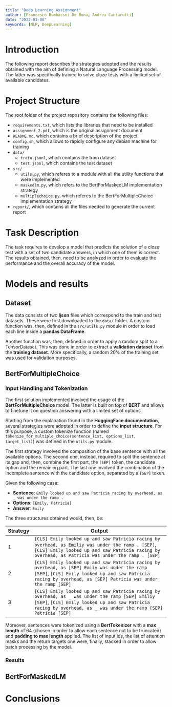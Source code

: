 ```yaml
---
title: "Deep Learning Assignment"
author: [Francesco Bombassei De Bona, Andrea Cantarutti]
date: "2022-01-08"
keywords: [NLP, DeepLearning]
---
```


# Introduction

The following report describes the strategies adopted and the results obtained with the aim of defining a Natural Language Processing model. The latter was specifically trained to solve cloze tests with a limited set of available candidates. 

# Project Structure

The root folder of the project repository contains the following files:

- `requirements.txt`, which lists the libraries that need to be installed
- `assignment_2.pdf`, which is the original assignment document
- `README.md`, which contains a brief description of the project
- `config.sh`, which allows to rapidly configure any debian machine for training
- `data/`
  + `train.jsonl`, which contains the train dataset
  + `test.jsonl`, which contains the test dataset
- `src/`
  + `utils.py`, which referes to a module with all the utility functions that were implemented
  + `maskedlm.py`, which refers to the BertForMaskedLM implementation strategy
  + `multiplechoice.py`, which referes to the BertForMultipleChoice implementation strategy
- `report/`, which contains all the files needed to generate the current report

# Task Description 

The task requires to develop a model that predicts the solution of a cloze test with a set of two candidate answers, in which one of them is correct. The results obtained, then, need to be analyzed in order to evaluate the performance and the overall accuracy of the model.

# Models and results

## Dataset

The data consists of two **ljson** files which correspond to the train and test datasets. These were first downloaded to the `data/` folder. A custom function was, then, defined in the `src/utils.py` module in order to load each line inside a **pandas DataFrame**.

Another function was, then, defined in order to apply a random split to a TensorDataset. This was done in order to extract a **validation dataset** from the **training dataset**. More specifically, a random 20% of the training set was used for validation purposes.

## BertForMultipleChoice

### Input Handling and Tokenization

The first solution implemented involved the usage of the **BertForMultipleChoice** model. The latter is built on top of **BERT** and allows to finetune it on question answering with a limited set of options.

Starting from the explanation found in the **HuggingFace documentation**, several strategies were adopted in order to define the **input structure**. For this purpose, a custom tokenize function (named `tokenize_for_multiple_choice(sentence_list, options_list, target_list)`) was defined in the `utils.py` module.

The first strategy involved the composition of the base sentence with all the available options. The second one, instead, required to split the sentence at its gap and, then, combine the first part, the `[SEP]` token, the candidate option and the remaining part. The last one involved the combination of the incomplete sentence with the candidate option, separated by a `[SEP]` token. 

Given the following case:

- **Sentence**: `Emily looked up and saw Patricia racing by overhead, as _ was under the ramp .`
- **Options**: `[Emily, Patricia]`
- **Answer**: `Emily`

The three structures obtained would, then, be:

| Strategy | Output                                                                                                                        |
|----------|-------------------------------------------------------------------------------------------------------------------------------|
| 1        | `[CLS] Emily looked up and saw Patricia racing by overhead, as Emiliy was under the ramp . [SEP]`, `[CLS] Emily looked up and saw Patricia racing by overhead, as Patricia was under the ramp . [SEP]` |
| 2        | `[CLS] Emily looked up and saw Patricia racing by overhead, as [SEP] Emily was under the ramp [SEP]`, `[CLS] Emily looked up and saw Patricia racing by overhead, as [SEP] Patricia was under the ramp [SEP]` |
| 3        |  `[CLS] Emily looked up and saw Patricia racing by overhead, as _ was under the ramp [SEP] Emiliy [SEP]`, `[CLS] Emily looked up and saw Patricia racing by overhead, as _ was under the ramp [SEP] Patricia [SEP]` |

Moreover, sentences were tokenized using a **BertTokenizer** with a **max length** of 64 (chosen in order to allow each sentence not to be truncated) and **padding to max length** applied. The list of input ids, the list of attention masks and the return targets one were, finally, stacked in order to allow batch processing by the model.

### Results

## BertForMaskedLM

# Conclusions


